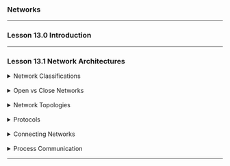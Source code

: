 ### Networks

---

### Lesson 13.0 Introduction

---

### Lesson 13.1 Network Architectures

<details>
  <summary>Network Classifications</summary>

Networks are categorized based on size and scope

- `PAN (Personal Area Network)`: Short-range, e.g, wireless mouse or Bluethooth headset
- `LAN (Local Area Network)`: Covers a building or campus
- `MAN (Metropolitan Area Network)`: Covers a city of loca; community
- `WAN (Wide Area Neteork)`: Spnas large geographical areas, even globally

</br>

</details>

</br>

<details>
  <summary>Open vs Close Networks</summary>

- `Open networks`: Use publicly available protocols (e.g, TCP/IP). The internet is an open network
- `Closed (proprietary) networks`: Use company-owned designs: (e.g Microsoft systems)

</br>

</details>

</br>

<details>
  <summary>Network Topologies</summary>

- `Bus topology`: All dedices share a single communication line
- `Star topology`: Devices connect to a central point (access point in WiFi)

</br>

</details>

</br>

<details>
  <summary>Protocols</summary>

- `Protocols` are rules for communication
- `CSMA/CD` (used in Ethernet): Devices listen to the bus and stop if collisions occur.
- `CSMA/CA` (used in wifi): Devices try to avoid collisions due to hidden termina; problems

</br>

</details>

</details>

</br>

<details>
  <summary>Connecting Networks</summary>

- `Repeaters`: Amplify and forward all signals
- `Bridges`: Forward only necessary messages between two networks
- `Switches`: Like multi-port bridges, only send messages to the relevant segments
- `Routers`: Connect different networks (WiFi and Ethernet), forming internets.
  Each device has both local and internet addresses.
- `Gateways`: Devices that link a network to an internet often combining AP and router (as in home WiFi)

</br>

</details>

</br>

<details>
  <summary>Process Communication</summary>

- `Client/Server model`: One server provides services (e.g. print ot file server) to multiple clients.
- `Peer-to-Peer`: Devices act as both clients and servers (e.g. file sharing, messaging)

</br>

</details>

---

